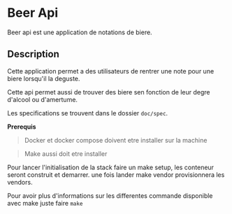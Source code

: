 # Beer Api 

Beer api est une application de notations de biere.

## Description

Cette application permet a des utilisateurs de rentrer une note pour une biere lorsqu'il la deguste.

Cette api permet aussi de trouver des biere sen fonction de leur degre d'alcool ou d'amertume.

Les specifications se trouvent dans le dossier `doc/spec`.

**Prerequis**
> Docker et docker compose doivent etre installer sur la machine

> Make aussi doit etre installer

Pour lancer l'initialisation de la stack faire un make setup, les conteneur seront construit et demarrer.
une fois lander make vendor provisionnera les vendors.

Pour avoir plus d'informations sur les differentes commande disponible avec make juste faire `make`
